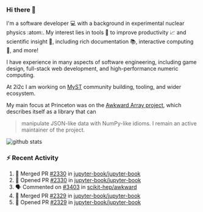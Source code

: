 ### Hi there 👋 

I'm a software developer 💻 with a background in experimental nuclear physics :atom:. My interest lies in tools :wrench: to improve productivity :chart_with_upwards_trend: and scientific insight :telescope:, including rich documentation 📚, interactive computing 🧮, and more! 

I have experience in many aspects of software engineering, including game design, full-stack web development, and high-performance numeric computing. 

At 2i2c I am working on [MyST](https://github.com/jupyter-book/mystmd) community building, tooling, and wider ecosystem. 

My main focus at Princeton was on the [Awkward Array project](awkward-array.org/), which describes itself as a library that can 
> manipulate JSON-like data with NumPy-like idioms. I remain an active maintainer of the project. 

![github stats](https://github-readme-stats.vercel.app/api?username=agoose77&show_icons=true&hide_rank=true&hide_title=true&bg_color=30,e76445,904e95&text_color=efe3ec&icon_color=efe3ec)
<!--
**agoose77/agoose77** is a ✨ _special_ ✨ repository because its `README.md` (this file) appears on your GitHub profile.

Here are some ideas to get you started:

- 🔭 I’m currently working on ...
- 🌱 I’m currently learning ...
- 👯 I’m looking to collaborate on ...
- 🤔 I’m looking for help with ...
- 💬 Ask me about ...
- 📫 How to reach me: ...
- 😄 Pronouns: ...
- ⚡ Fun fact: ...
-->

### :zap: Recent Activity

<!--START_SECTION:activity-->
1. 🎉 Merged PR [#2330](https://github.com/jupyter-book/jupyter-book/pull/2330) in [jupyter-book/jupyter-book](https://github.com/jupyter-book/jupyter-book)
2. 💪 Opened PR [#2330](https://github.com/jupyter-book/jupyter-book/pull/2330) in [jupyter-book/jupyter-book](https://github.com/jupyter-book/jupyter-book)
3. 🗣 Commented on [#3403](https://github.com/scikit-hep/awkward/issues/3403#issuecomment-2679196779) in [scikit-hep/awkward](https://github.com/scikit-hep/awkward)
4. 🎉 Merged PR [#2329](https://github.com/jupyter-book/jupyter-book/pull/2329) in [jupyter-book/jupyter-book](https://github.com/jupyter-book/jupyter-book)
5. 💪 Opened PR [#2329](https://github.com/jupyter-book/jupyter-book/pull/2329) in [jupyter-book/jupyter-book](https://github.com/jupyter-book/jupyter-book)
<!--END_SECTION:activity-->
